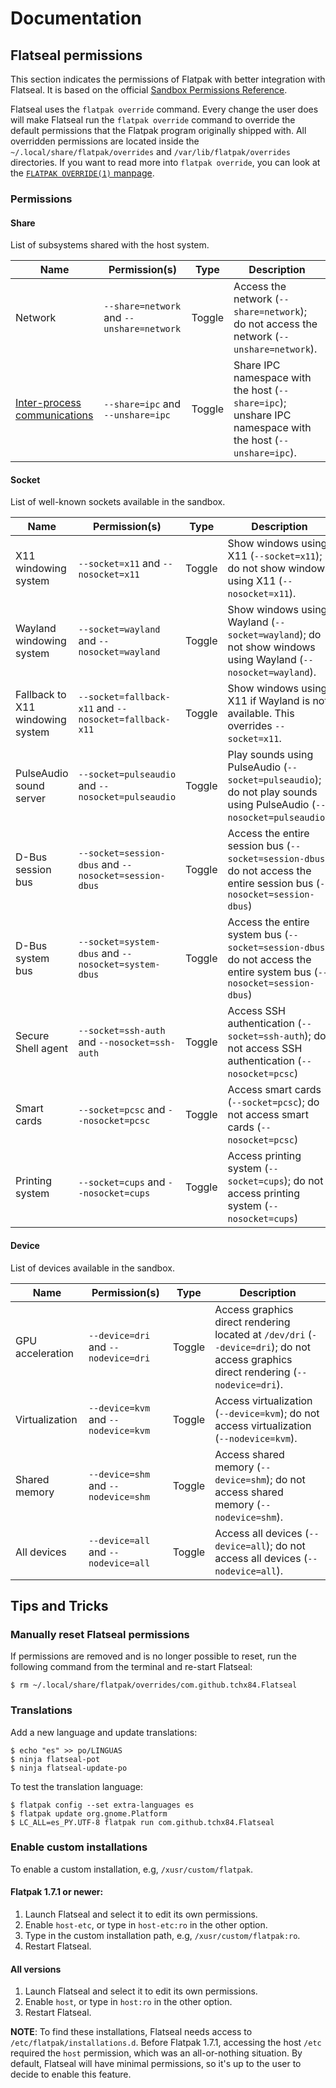 # Documentation

## Flatseal permissions

This section indicates the permissions of Flatpak with better integration with Flatseal. It is based on the official [Sandbox Permissions Reference](https://docs.flatpak.org/en/latest/sandbox-permissions-reference.html).

Flatseal uses the `flatpak override` command. Every change the user does will make Flatseal run the `flatpak override` command to override the default permissions that the Flatpak program originally shipped with. All overridden permissions are located inside the `~/.local/share/flatpak/overrides` and `/var/lib/flatpak/overrides` directories. If you want to read more into `flatpak override`, you can look at the [`FLATPAK OVERRIDE(1)` manpage](https://manpages.debian.org/testing/flatpak/flatpak-override.1.en.html).

### Permissions

#### Share

List of subsystems shared with the host system.

Name | Permission(s) | Type | Description
--- | --- | --- | ---
Network | `--share=network` and `--unshare=network` | Toggle | Access the network (`--share=network`); do not access the network (`--unshare=network`).
[Inter-process communications](https://en.wikipedia.org/wiki/Inter-process_communication) | `--share=ipc` and `--unshare=ipc` | Toggle | Share IPC namespace with the host (`--share=ipc`); unshare IPC namespace with the host (`--unshare=ipc`).

#### Socket

List of well-known sockets available in the sandbox.

Name | Permission(s) | Type | Description
--- | --- | --- | ---
X11 windowing system | `--socket=x11` and `--nosocket=x11` | Toggle | Show windows using X11 (`--socket=x11`); do not show windows using X11 (`--nosocket=x11`).
Wayland windowing system | `--socket=wayland` and `--nosocket=wayland` | Toggle | Show windows using Wayland (`--socket=wayland`); do not show windows using Wayland (`--nosocket=wayland`).
Fallback to X11 windowing system | `--socket=fallback-x11` and `--nosocket=fallback-x11` | Toggle | Show windows using X11 if Wayland is not available. This overrides `--socket=x11`.
PulseAudio sound server | `--socket=pulseaudio` and `--nosocket=pulseaudio` | Toggle | Play sounds using PulseAudio (`--socket=pulseaudio`); do not play sounds using PulseAudio (`--nosocket=pulseaudio`).
D-Bus session bus | `--socket=session-dbus` and `--nosocket=session-dbus` | Toggle | Access the entire session bus (`--socket=session-dbus`); do not access the entire session bus (`--nosocket=session-dbus`)
D-Bus system bus | `--socket=system-dbus` and `--nosocket=system-dbus` | Toggle | Access the entire system bus (`--socket=session-dbus`); do not access the entire system bus (`--nosocket=session-dbus`)
Secure Shell agent | `--socket=ssh-auth` and `--nosocket=ssh-auth` | Toggle | Access SSH authentication (`--socket=ssh-auth`); do not access SSH authentication (`--nosocket=pcsc`)
Smart cards | `--socket=pcsc` and `--nosocket=pcsc` | Toggle | Access smart cards (`--socket=pcsc`); do not access smart cards (`--nosocket=pcsc`)
Printing system | `--socket=cups` and `--nosocket=cups` | Toggle | Access printing system (`--socket=cups`); do not access printing system (`--nosocket=cups`)

#### Device

List of devices available in the sandbox.

Name | Permission(s) | Type | Description
--- | --- | --- | ---
GPU acceleration | `--device=dri` and `--nodevice=dri` | Toggle | Access graphics direct rendering located at `/dev/dri` (`--device=dri`); do not access graphics direct rendering (`--nodevice=dri`).
Virtualization | `--device=kvm` and `--nodevice=kvm` | Toggle | Access virtualization (`--device=kvm`); do not access virtualization (`--nodevice=kvm`).
Shared memory | `--device=shm` and `--nodevice=shm` | Toggle | Access shared memory (`--device=shm`); do not access shared memory (`--nodevice=shm`).
All devices | `--device=all` and `--nodevice=all` | Toggle | Access all devices (`--device=all`); do not access all devices (`--nodevice=all`).


## Tips and Tricks

### Manually reset Flatseal permissions

If permissions are removed and is no longer possible to reset, run the following command from the terminal and re-start Flatseal:

```
$ rm ~/.local/share/flatpak/overrides/com.github.tchx84.Flatseal
```

### Translations

Add a new language and update translations:

```
$ echo "es" >> po/LINGUAS
$ ninja flatseal-pot
$ ninja flatseal-update-po
```

To test the translation language:

```
$ flatpak config --set extra-languages es
$ flatpak update org.gnome.Platform
$ LC_ALL=es_PY.UTF-8 flatpak run com.github.tchx84.Flatseal
```

### Enable custom installations

To enable a custom installation, e.g, `/xusr/custom/flatpak`.

#### Flatpak 1.7.1 or newer:

1. Launch Flatseal and select it to edit its own permissions.
2. Enable `host-etc`, or type in `host-etc:ro` in the other option.
3. Type in the custom installation path, e.g, `/xusr/custom/flatpak:ro`.
4. Restart Flatseal.

#### All versions

1. Launch Flatseal and select it to edit its own permissions.
2. Enable `host`, or type in `host:ro` in the other option.
3. Restart Flatseal.

**NOTE**: To find these installations, Flatseal needs access to `/etc/flatpak/installations.d`. Before Flatpak 1.7.1, accessing the host `/etc` required the `host` permission, which was an all-or-nothing situation. By default, Flatseal will have minimal permissions, so it's up to the user to decide to enable this feature.
